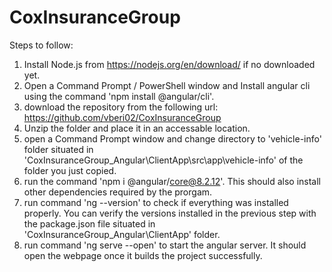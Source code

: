 # CoxInsuranceGroup


Steps to follow:
1) Install Node.js from https://nodejs.org/en/download/ if no downloaded yet.
2) Open a Command Prompt / PowerShell window and Install angular cli using the command 'npm install @angular/cli'.
3) download the repository from the following url:
https://github.com/vberi02/CoxInsuranceGroup
4) Unzip the folder and place it in an accessable location.
5) open a Command Prompt window and change directory to 'vehicle-info' folder situated in 'CoxInsuranceGroup_Angular\ClientApp\src\app\vehicle-info' of the folder you just copied.
6) run the command 'npm i @angular/core@8.2.12'. This should also install other dependencies required by the prorgam.
7) run command 'ng --version' to check if everything was installed properly. You can verify the versions installed in the previous step with the package.json file situated in 'CoxInsuranceGroup_Angular\ClientApp' folder.
8) run command 'ng serve --open' to start the angular server. It should open the webpage once it builds the project successfully.



